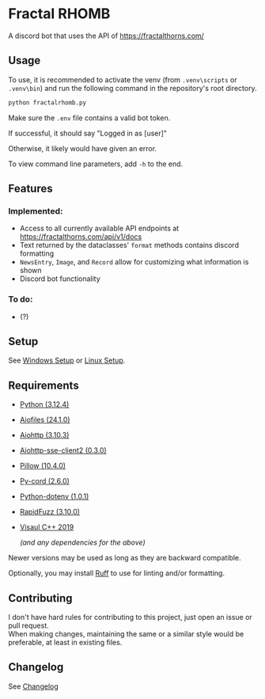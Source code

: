 # Fractal RHOMB

A discord bot that uses the API of https://fractalthorns.com/

## Usage

To use, it is recommended to activate the venv (from `.venv\scripts` or `.venv\bin`) and run the following command in the repository's root directory.

```bat
python fractalrhomb.py
```

Make sure the `.env` file contains a valid bot token.

If successful, it should say "Logged in as [user]"

Otherwise, it likely would have given an error.

To view command line parameters, add `-h` to the end.

## Features

### Implemented:

- Access to all currently available API endpoints at https://fractalthorns.com/api/v1/docs
- Text returned by the dataclasses' `format` methods contains discord formatting
- `NewsEntry`, `Image`, and `Record` allow for customizing what information is shown
- Discord bot functionality

### To do:

- (?)

## Setup

See [Windows Setup](https://github.com/McAwesome123/fractal-rhomb/wiki/Windows-Setup) or [Linux Setup](https://github.com/McAwesome123/fractal-rhomb/wiki/Linux-Setup).

## Requirements

- [Python (3.12.4)](https://www.python.org/downloads/)
- [Aiofiles (24.1.0)](https://pypi.org/project/aiofiles/24.1.0/)
- [Aiohttp (3.10.3)](https://pypi.org/project/aiohttp/3.10.3/)
- [Aiohttp-sse-client2 (0.3.0)](https://pypi.org/project/aiohttp-sse-client2/0.3.0/)
- [Pillow (10.4.0)](https://pypi.org/project/pillow/10.4.0/)
- [Py-cord (2.6.0)](https://pypi.org/project/py-cord/2.6.0/)
- [Python-dotenv (1.0.1)](https://pypi.org/project/python-dotenv/1.0.1/)
- [RapidFuzz (3.10.0)](https://pypi.org/project/RapidFuzz/3.10.0/)
- [Visaul C++ 2019](https://support.microsoft.com/en-us/help/2977003/the-latest-supported-visual-c-downloads)

	_(and any dependencies for the above)_

Newer versions may be used as long as they are backward compatible.

Optionally, you may install [Ruff](https://pypi.org/project/ruff/) to use for linting and/or formatting.

## Contributing

I don't have hard rules for contributing to this project, just open an issue or pull request.\
When making changes, maintaining the same or a similar style would be preferable, at least in existing files.

## Changelog

See [Changelog](CHANGELOG.md)
